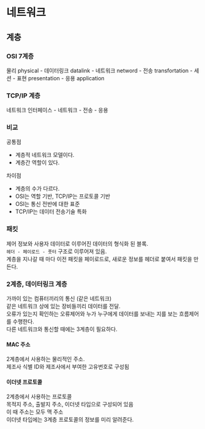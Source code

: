 # 네트워크

## 계층
### OSI 7계층
물리 physical - 데이터링크 datalink - 네트워크 netword - 전송 transfortation - 세션 - 표현 presentation - 응용 application  

### TCP/IP 계층
네트워크 인터페이스 - 네트워크 - 전송 - 응용  

### 비교
공통점  
- 계층적 네트워크 모델이다.
- 계층간 역할이 있다.

차이점  
- 계층의 수가 다르다.
- OSI는 역할 기반, TCP/IP는 프로토콜 기반
- OSI는 통신 전반에 대한 표준
- TCP/IP는 데이터 전송기술 특화

### 패킷
제어 정보와 사용자 데이터로 이루어진 데이터의 형식화 된 블록.  
`헤더 - 페이로드 - 풋터` 구조로 이루어져 있음.  
계층을 지나갈 때 마다 이전 패킷을 페이로드로, 새로운 정보를 헤더로 붙여서 패킷을 만든다.  

### 2계층, 데이터링크 계층
가까이 있는 컴퓨터끼리의 통신 (같은 네트워크)  
같은 네트워크 상에 있는 장비들끼리 데이터를 전달.  
오류가 있는지 확인하는 오류제어와 누가 누구에게 데이터를 보내는 지를 보는 흐름제어를 수행한다.  
다른 네트워크와 통신할 때에는 3계층이 필요하다.  

#### MAC 주소
2계층에서 사용하는 물리적인 주소.  
제조사 식별 ID와 제조사에서 부여한 고유번호로 구성됨  

#### 이더넷 프로토콜
2계층에서 사용하는 프로토콜  
목적지 주소, 출발지 주소, 이더넷 타입으로 구성되어 있음  
이 때 주소는 모두 맥 주소  
이더넷 타입에는 3계층 프로토콜의 정보를 미리 알려준다.  
